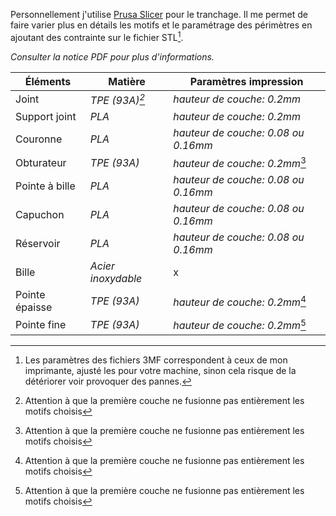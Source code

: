 ﻿

Personnellement j'utilise [Prusa Slicer](https://www.prusa3d.com/fr/page/prusaslicer_424/) pour le tranchage. Il me	 permet de faire varier plus en détails les motifs et le paramétrage des périmètres en ajoutant des contrainte sur le fichier STL[^1]. 

*Consulter la notice PDF pour plus d'informations.*

|Éléments       |Matière             | Paramètres impression   |
|----------------|-------------------|----------------
|  Joint         |  *TPE *(93A)[^3]**      |*hauteur de couche: 0.2mm*
|Support joint   |   *PLA*             |*hauteur de couche: 0.2mm*
|Couronne        |   *PLA*             |*hauteur de couche: 0.08 ou 0.16mm*
|Obturateur      |   *TPE *(93A)**     |*hauteur de couche: 0.2mm*[^3]
|Pointe à bille  |  *PLA*              | *hauteur de couche: 0.08 ou 0.16mm*
|Capuchon        |    *PLA*            |*hauteur de couche: 0.08 ou 0.16mm*
|Réservoir       |    *PLA*            |*hauteur de couche: 0.08 ou 0.16mm*
|Bille           |    *Acier inoxydable*            |x
|Pointe épaisse  |   *TPE *(93A)**     |*hauteur de couche: 0.2mm*[^3]
|Pointe fine     |    *TPE *(93A)**    |*hauteur de couche: 0.2mm*[^3]

[^1]: Les paramètres des fichiers 3MF correspondent à ceux de mon imprimante, ajusté les pour votre machine, sinon cela risque de la détériorer voir provoquer des pannes.

[^3]:  Attention  à que la première couche ne fusionne pas entièrement les motifs choisis
[^2]: Cette valeur correspond à l'élasticité du filament utiliser.


